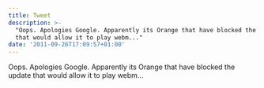 ```yaml
---
title: Tweet
description: >-
  "Oops. Apologies Google. Apparently its Orange that have blocked the update
  that would allow it to play webm..."
date: '2011-09-26T17:09:57+01:00'
---
```

Oops. Apologies Google. Apparently its Orange that have blocked the update that would allow it to play webm...
